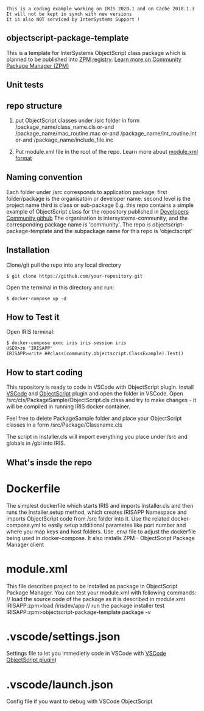  ~~~
 This is a coding example working on IRIS 2020.1 and on Caché 2018.1.3 
 It will not be kept in synch with new versions      
 It is also NOT serviced by InterSystems Support !   
~~~ 



## objectscript-package-template
This is a template for InterSystems ObjectScript class package which is planned to be published into [ZPM registry](https://pm.community.intersystems.com/packages/-/all).
[Learn more on Community Package Manager (ZPM)](https://community.intersystems.com/post/introducing-intersystems-objectscript-package-manager)

## Unit tests

## repo structure
1. put ObjectScript classes under /src folder in form
/package_name/class_name.cls
or-and
/package_name/mac_routine.mac
or-and
/package_name/int_routine.int
or-and
/package_name/include_file.inc

2. Put module.xml file in the root of the repo. Learn more about [module.xml format](https://community.intersystems.com/post/anatomy-zpm-module-packaging-your-intersystems-solution)


## Naming convention
Each folder under /src corresponds to application package.
first folder/package is the organisatoin or developer name.
second level is the project name
third is class or sub-package
E.g. this repo contains a simple example of ObjectScript class for the repository published in [Developers Community github](https://github.com/intersystems-community/objectscript-package-template)
The organisation is intersystems-community, and the corresponding package name is 'community'.
The repo is objectscript-package-template and the subpackage name for this repo is 'objectscript'

## Installation 

Clone/git pull the repo into any local directory

```
$ git clone https://github.com/your-repository.git
```

Open the terminal in this directory and run:


```
$ docker-compose up -d
```

## How to Test it

Open IRIS terminal:

```
$ docker-compose exec iris iris session iris
USER>zn "IRISAPP"
IRISAPP>write ##class(community.objectscript.ClassExample).Test()
```
## How to start coding
This repository is ready to code in VSCode with ObjectScript plugin.
Install [VSCode](https://code.visualstudio.com/) and [ObjectScript](https://marketplace.visualstudio.com/items?itemName=daimor.vscode-objectscript) plugin and open the folder in VSCode.
Open /src/cls/PackageSample/ObjectScript.cls class and try to make changes - it will be compiled in running IRIS docker container.

Feel free to delete PackageSample folder and place your ObjectScript classes in a form
/src/Package/Classname.cls

The script in Installer.cls will import everything you place under /src and globals in /gbl into IRIS.

## What's insde the repo

# Dockerfile

The simplest dockerfile which starts IRIS and imports Installer.cls and then runs the Installer.setup method, which creates IRISAPP Namespace and imports ObjectScript code from /src folder into it.
Use the related docker-compose.yml to easily setup additional parametes like port number and where you map keys and host folders.
Use .env/ file to adjust the dockerfile being used in docker-compose.
It also installs ZPM - ObjectScript Package Manager client

# module.xml

This file describes project to be installed as package in ObjectScript Package Manager. You can test your module.xml with following commands:
// load the source code of the package as it is described in module.xml
IRISAPP:zpm>load /irisdev/app
// run the package installer test
IRISAPP:zpm>objectscript-package-template package -v

# .vscode/settings.json

Settings file to let you immedietly code in VSCode with [VSCode ObjectScript plugin](https://marketplace.visualstudio.com/items?itemName=daimor.vscode-objectscript))

# .vscode/launch.json
Config file if you want to debug with VSCode ObjectScript
